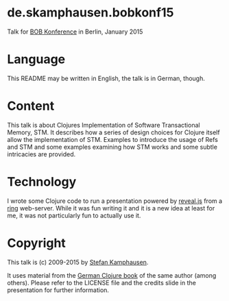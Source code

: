 de.skamphausen.bobkonf15
========================

Talk for [BOB Konference](http://bobkonf.de/2015/#) in Berlin, January
2015

# Language

This README may be written in English, the talk is in German, though.

# Content

This talk is about Clojures Implementation of Software Transactional
Memory, STM.  It describes how a series of design choices for Clojure
itself allow the implementation of STM.  Examples to introduce the
usage of Refs and STM and some examples examining how STM works and
some subtle intricacies are provided.

# Technology

I wrote some Clojure code to run a presentation powered by
[reveal.js](https://github.com/hakimel/reveal.js/) from a
[ring](https://github.com/ring-clojure/ring/) web-server.  While it
was fun writing it and it is a new idea at least for me, it was not
particularly fun to actually use it.

# Copyright

This talk is (c) 2009-2015 by
[Stefan Kamphausen](http://www.skamphausen.de).

It uses material from the
[German Clojure book](http://www.clojure-buch.de) of the same author
(among others).  Please refer to the LICENSE file and the credits
slide in the presentation for further information.
